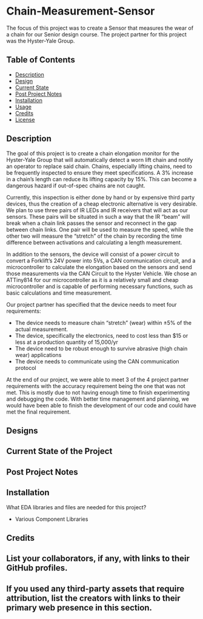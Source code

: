 # Chain-Measurement-Sensor
The focus of this project was to create a Sensor that measures the wear of a chain for our Senior design course. The project partner for this project was the Hyster-Yale Group.

<!-- Insert Image Here -->


## Table of Contents

- [Description](#description)
- [Design](#design)
- [Current State](#current-state-of-the-project)
- [Post Project Notes](#post-project-notes)
- [Installation](#installation) <!-- Should I have Installation and Usage above or below the Design, Current State, Changes, etc? -->
- [Usage](#usage)
- [Credits](#credits)
- [License](#license)

## Description

The goal of this project is to create a chain elongation monitor for the Hyster-Yale Group that will automatically detect a worn lift chain and notify an operator to replace said chain. Chains, especially lifting chains, need to be frequently inspected to ensure they meet specifications. A 3% increase in a chain’s length can reduce its lifting capacity by 15%. This can become a dangerous hazard if out-of-spec chains are not caught. 

Currently, this inspection is either done by hand or by expensive third party devices, thus the creation of a cheap electronic alternative is very desirable. We plan to use three pairs of IR LEDs and IR receivers that will act as our sensors. These pairs will be situated in such a way that the IR “beam” will break when a chain link passes the sensor and reconnect in the gap between chain links. One pair will be used to measure the speed, while the other two will measure the “stretch” of the chain by recording the time difference between activations and calculating a length measurement.

In addition to the sensors, the device will consist of a power circuit to convert a Forklift’s 24V power into 5Vs, a CAN communication circuit, and a microcontroller to calculate the elongation based on the sensors and send those measurements via the CAN Circuit to the Hyster Vehicle. We chose an ATTiny814 for our microcontroller as it is a relatively small and cheap microcontroller and is capable of performing necessary functions, such as basic calculations and time measurement. 

Our project partner has specified that the device needs to meet four requirements:
 - The device needs to measure chain “stretch” (wear) within ±5% of the actual measurement.
 - The device, specifically the electronics, need to cost less than $15 or less at a production quantity of 15,000/yr
 - The device need to be robust enough to survive abrasive (high chain wear) applications
 - The device needs to communicate using the CAN communication protocol

At the end of our project, we were able to meet 3 of the 4 project partner requirements with the accuracy requirement being the one that was not met. This is mostly due to not having enough time to finish experimenting and debugging the code. With better time management and planning, we would have been able to finish the development of our code and could have met the final requirement.


## Designs




## Current State of the Project




## Post Project Notes




## Installation

What EDA libraries and files are needed for this project?
- Various Component Libraries



<!--
## Usage

Provide instructions and examples for use. Include screenshots as needed.

To add a screenshot, create an `assets/images` folder in your repository and upload your screenshot to it. Then, using the relative filepath, add it to your README using the following syntax:

    ```md
    ![alt text](assets/images/screenshot.png)
    ```

## Features

If your project has a lot of features, list them here.

## Tests

-->

## Credits

List your collaborators, if any, with links to their GitHub profiles.
- 

If you used any third-party assets that require attribution, list the creators with links to their primary web presence in this section.
- 
